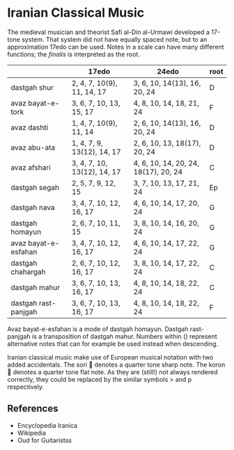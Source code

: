 # Iranian Classical Music

The medieval musician and theorist Safi al-Din al-Urmawi developed a 17-tone system.
That system did not have equally spaced note, but to an approximation 17edo can be used.
Notes in a scale can have many different functions; the *finalis* is interpreted as the root.

|      | 17edo | 24edo | root |
|------|-------|-------|------|
|dastgah shur | 2, 4, 7, 10(9), 11, 14, 17 | 3, 6, 10, 14(13), 16, 20, 24 | D |
|avaz bayat-e-tork | 3, 6, 7, 10, 13, 15, 17 | 4, 8, 10, 14, 18, 21, 24 | F |
|avaz dashti | 1, 4, 7, 10(9), 11, 14 | 2, 6, 10, 14(13), 16, 20, 24 | D |
|avaz abu-ata | 1, 4, 7, 9, 13(12), 14, 17 | 2, 6, 10, 13, 18(17), 20, 24 | D |
|avaz afshari | 3, 4, 7, 10, 13(12), 14, 17 | 4, 6, 10, 14, 20, 24, 18(17), 20, 24 | C |
|dastgah segah | 2, 5, 7, 9, 12, 15 | 3, 7, 10, 13, 17, 21, 24 | Ep |
|dastgah nava | 3, 4, 7, 10, 12, 16, 17 | 4, 6, 10, 14, 17, 20, 24 | G |
|dastgah homayun | 2, 6, 7, 10, 11, 15 | 3, 8, 10, 14, 16, 20, 24 | G |
|avaz bayat-e-esfahan| 3, 4, 7, 10, 12, 16, 17 | 4, 6, 10, 14, 17, 22, 24 | G |
|dastgah chahargah | 2, 6, 7, 10, 12, 16, 17 | 3, 8, 10, 14, 17, 22, 24 | C |
|dastgah mahur | 3, 6, 7, 10, 13, 16, 17 | 4, 8, 10, 14, 18, 22, 24 | C |
|dastgah rast-panjgah | 3, 6, 7, 10, 13, 16, 17  | 4, 8, 10, 14, 18, 22, 24 | F |

Avaz bayat-e-esfahan is a mode of dastgah homayun.
Dastgah rast-panjgah is a transposition of dastgah mahur.
Numbers within () represent alternative notes that can for example be used instead when descending.

Iranian classical music make use of European musical notation with two added accidentals.
The sori &#x1D1E9; denotes a quarter tone sharp note.
The koron &#x1D1EA; denotes a quarter tone flat note.
As they are (still!) not always rendered correctly, they could be replaced by the similar symbols > and p respectively.

## References
- Encyclopedia Iranica
- Wikipedia
- Oud for Guitaristss
